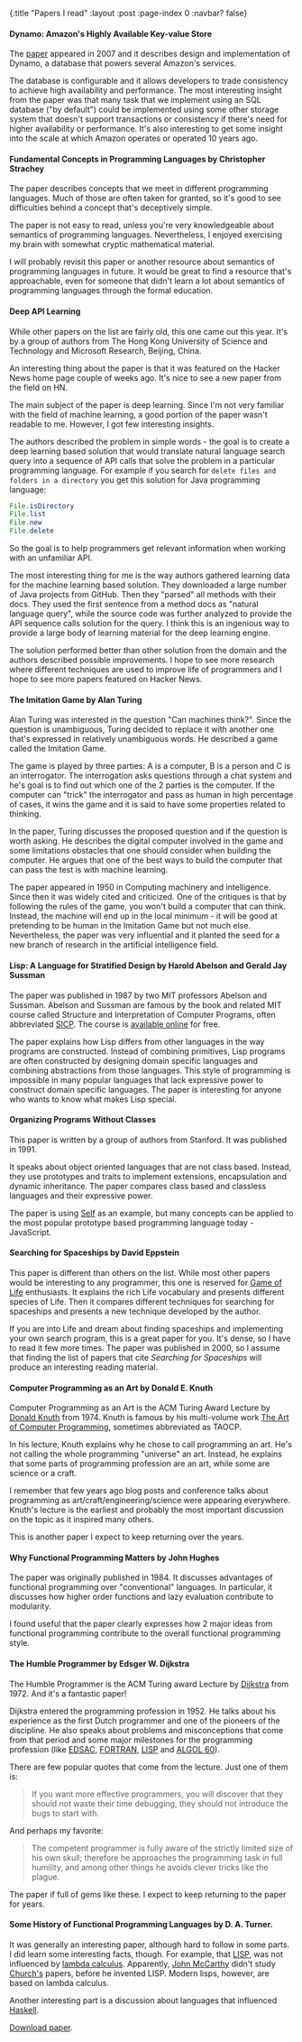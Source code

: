 {:title "Papers I read"
 :layout :post
 :page-index 0
 :navbar? false}

#### Dynamo: Amazon's Highly Available Key-value Store

The
[paper](https://s3.amazonaws.com/AllThingsDistributed/sosp/amazon-dynamo-sosp2007.pdf)
appeared in 2007 and it describes design and implementation of Dynamo, a
database that powers several Amazon's services.

The database is configurable and it allows developers to trade consistency to
achieve high availability and performance. The most interesting insight from the
paper was that many task that we implement using an SQL database ("by default")
could be implemented using some other storage system that doesn't support
transactions or consistency if there's need for higher availability or
performance. It's also interesting to get some insight into the scale at which
Amazon operates or operated 10 years ago.

#### Fundamental Concepts in Programming Languages by Christopher Strachey

The paper describes concepts that we meet in different programming languages.
Much of those are often taken for granted, so it's good to see difficulties
behind a concept that's deceptively simple.

The paper is not easy to read, unless you're very knowledgeable about semantics
of programming languages. Nevertheless, I enjoyed exercising my brain with
somewhat cryptic mathematical material.

I will probably revisit this paper or another resource about semantics of
programming languages in future. It would be great to find a resource that's
approachable, even for someone that didn't learn a lot about semantics of
programming languages through the formal education.

#### Deep API Learning

While other papers on the list are fairly old, this one came out this year. It's
by a group of authors from The Hong Kong University of Science and Technology and
Microsoft Research, Beijing, China.

An interesting thing about the paper is that it was featured on the Hacker News
home page couple of weeks ago. It's nice to see a new paper from the field on
HN.

The main subject of the paper is deep learning. Since I'm not very familiar with
the field of machine learning, a good portion of the paper wasn't readable to
me. However, I got few interesting insights.

The authors described the problem in simple words - the goal is to create a deep
learning based solution that would translate natural language search query into
a sequence of API calls that solve the problem in a particular programming
language. For example if you search for `delete files and folders in a directory`
you get this solution for Java programming language:

```java
File.isDirectory
File.list
File.new
File.delete
```

So the goal is to help programmers get relevant information when working with an
unfamiliar API.

The most interesting thing for me is the way authors gathered learning data for
the machine learning based solution. They downloaded a large number of Java
projects from GitHub. Then they "parsed" all methods with their docs. They used
the first sentence from a method docs as "natural language query", while the
source code was further analyzed to provide the API sequence calls solution for
the query. I think this is an ingenious way to provide a large body of learning
material for the deep learning engine.

The solution performed better than other solution from the domain and the
authors described possible improvements. I hope to see more research where
different techniques are used to improve life of programmers and I hope to see
more papers featured on Hacker News.

#### The Imitation Game by Alan Turing

Alan Turing was interested in the question "Can machines think?". Since the
question is unambiguous, Turing decided to replace it with another one that's
expressed in relatively unambiguous words. He described a game called the
Imitation Game.

The game is played by three parties: A is a computer, B is a person and C is an
interrogator. The interrogation asks questions through a chat system and he's
goal is to find out which one of the 2 parties is the computer. If the computer
can "trick" the interrogator and pass as human in high percentage of cases, it
wins the game and it is said to have some properties related to thinking.

In the paper, Turing discusses the proposed question and if the question is
worth asking. He describes the digital computer involved in the game and some
limitations obstacles that one should consider when building the computer. He
argues that one of the best ways to build the computer that can pass the test is
with machine learning.

The paper appeared in 1950 in Computing machinery and intelligence. Since then
it was widely cited and criticized. One of the critiques is that by following
the rules of the game, you won't build a computer that can think. Instead, the
machine will end up in the local minimum - it will be good at pretending to be
human in the Imitation Game but not much else. Nevertheless, the paper was very
influential and it planted the seed for a new branch of research in the
artificial intelligence field.

#### Lisp: A Language for Stratified Design by Harold Abelson and Gerald Jay Sussman

The paper was published in 1987 by two MIT professors Abelson and Sussman.
Abelson and Sussman are famous by the book and related MIT course called
Structure and Interpretation of Computer Programs, often abbreviated
[SICP](https://en.wikipedia.org/wiki/Structure_and_Interpretation_of_Computer_Programs).
The course is [available online](https://www.youtube.com/watch?v=2Op3QLzMgSY) for free.

The paper explains how Lisp differs from other languages in the way programs are
constructed. Instead of combining primitives, Lisp programs are often
constructed by designing domain specific languages and combining abstractions
from those languages. This style of programming is impossible in many popular
languages that lack expressive power to construct domain specific languages. The
paper is interesting for anyone who wants to know what makes Lisp special.

#### Organizing Programs Without Classes

This paper is written by a group of authors from Stanford. It was published in
1991.

It speaks about object oriented languages that are not class based. Instead,
they use prototypes and traits to implement extensions, encapsulation and
dynamic inheritance. The paper compares class based and classless languages and
their expressive power.

The paper is using
[Self](https://en.wikipedia.org/wiki/Self_%28programming_language%29) as an
example, but many concepts can be applied to the most popular prototype based
programming language today - JavaScript.

#### Searching for Spaceships by David Eppstein

This paper is different than others on the list. While most other papers would be
interesting to any programmer, this one is reserved for
[Game of Life](https://en.wikipedia.org/wiki/The_Game_of_Life) enthusiasts. It
explains the rich Life vocabulary and presents different species of Life. Then it
compares different techniques for searching for spaceships and presents a new
technique developed by the author.

If you are into Life and dream about finding spaceships and implementing your
own search program, this is a great paper for you. It's dense, so I have to read
it few more times. The paper was published in 2000, so I assume that finding the
list of papers that cite *Searching for Spaceships* will produce an interesting
reading material.

#### Computer Programming as an Art by Donald E. Knuth

Computer Programming as an Art is the ACM Turing Award Lecture by
[Donald Knuth](https://en.wikipedia.org/wiki/Donald_Knuth) from 1974. Knuth is
famous by his multi-volume work
[The Art of Computer Programming](https://en.wikipedia.org/wiki/The_Art_of_Computer_Programming),
sometimes abbreviated as TAOCP.

In his lecture, Knuth explains why he chose to call programming an art. He's not
calling the whole programming "universe" an art. Instead, he explains that some
parts of programming profession are an art, while some are science or a craft.

I remember that few years ago blog posts and conference talks about programming
as art/craft/engineering/science were appearing everywhere. Knuth's lecture is
the earliest and probably the most important discussion on the topic as it
inspired many others.

This is another paper I expect to keep returning over the years.

#### Why Functional Programming Matters by John Hughes

The paper was originally published in 1984. It discusses advantages of
functional programming over "conventional" languages. In particular, it
discusses how higher order functions and lazy evaluation contribute to
modularity.

I found useful that the paper clearly expresses how 2 major ideas from
functional programming contribute to the overall functional programming style.

#### The Humble Programmer by Edsger W. Dijkstra

The Humble Programmer is the ACM Turing award Lecture by
[Dijkstra](https://en.wikipedia.org/wiki/Edsger_W._Dijkstra) from 1972. And it's
a fantastic paper!

Dijkstra entered the programming profession in 1952. He talks about his
experience as the first Dutch programmer and one of the pioneers of the
discipline. He also speaks about problems and misconceptions that come from that
period and some major milestones for the programming profession (like
[EDSAC](https://en.wikipedia.org/wiki/Electronic_delay_storage_automatic_calculator),
[FORTRAN](https://en.wikipedia.org/wiki/Fortran),
[LISP](https://en.wikipedia.org/wiki/Lisp_%28programming_language%29) and
[ALGOL 60](https://en.wikipedia.org/wiki/ALGOL_60)).

There are few popular quotes that come from the lecture. Just one of them is:

> If you want more effective programmers, you will discover that they should not
waste their time debugging, they should not introduce the bugs to start with.

And perhaps my favorite:

> The competent programmer is fully aware of the strictly limited size of his
own skull; therefore he approaches the programming task in full humility, and
among other things he avoids clever tricks like the plague.

The paper if full of gems like these. I expect to keep returning to the paper
for years.

#### Some History of Functional Programming Languages by D. A. Turner.

It was generally an interesting paper, although hard to follow
in some parts. I did learn some interesting facts, though. For example, that
[LISP](https://en.wikipedia.org/wiki/Lisp_%28programming_language%29), was not
influenced by [lambda calculus](https://en.wikipedia.org/wiki/Lambda_calculus).
Apparently, [John McCarthy](https://en.wikipedia.org/wiki/John_McCarthy_%28computer_scientist%29)
didn't study [Church's](https://en.wikipedia.org/wiki/Alonzo_Church) papers,
before he invented LISP. Modern lisps, however, are based on lambda calculus.

Another interesting part is a discussion about languages that influenced
[Haskell](https://en.wikipedia.org/wiki/Haskell_%28programming_language%29).

[Download paper](https://www.cs.kent.ac.uk/people/staff/dat/tfp12/tfp12.pdf).

